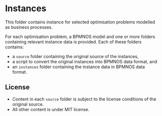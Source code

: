 # Instances

This folder contains instance for selected optimisation problems modelled as business processes.

For each optimisation problem, a BPMNOS model and one or more folders containing relevant instance data is provided. Each of these folders contains:

- a `source` folder containing the original source of the instances,
- a script to convert the original instances into BPMNOS data format, and
- an `instances` folder containing the instance data in BPMNOS data format.

## License

- Content in each `source` folder is subject to the license conditions of the original source.
- All other content is under MIT license.
